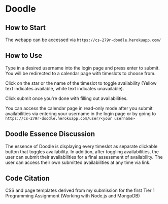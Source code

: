 # Doodle

## How to Start

The webapp can be accessed via `https://cs-279r-doodle.herokuapp.com/`

## How to Use

Type in a desired username into the login page and press enter to submit. You will be redirected to a calendar page with timeslots to choose from.

Click on the star or the name of the timeslot to toggle availability (Yellow text indicates available, white text indicates unavailable).

Click submit once you're done with filling out availabilities.

You can access the calendar page in read-only mode after you submit availabilities via entering your username in the login page or by going to `https://cs-279r-doodle.herokuapp.com/user/<your username>`

## Doodle Essence Discussion

The essence of Doodle is displaying every timeslot as separate clickable button that toggles availability. In addition, after toggling availabilities, the user can submit their availabilities for a final assessment of availability. The user can access their own submitted availabilities at any time via link.

## Code Citation

CSS and page templates derived from my submission for the first Tier 1 Programming Assignment (Working with Node.js and MongoDB)